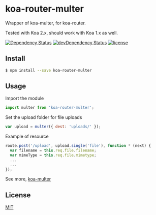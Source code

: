# koa-router-multer
Wrapper of koa-multer, for koa-router.

Tested with Koa 2.x, should work with Koa 1.x as well.


[![Dependency Status](https://david-dm.org/hirako2000/koa-router-multer.svg)](https://david-dm.org/hirako2000/koa-router-multer)
[![devDependency Status](https://david-dm.org/hirako2000/koa-router-multer/dev-status.svg)](https://david-dm.org/hirako2000/koa-router-multer#info=devDependencies)
[![license](https://img.shields.io/github/license/mashape/apistatus.svg?maxAge=2592000)](https://github.com/hirako2000/koa-router-multer/blob/master/LICENSE)

## Install

```sh
$ npm install --save koa-router-multer
```

## Usage

Import the module
```js
import multer from 'koa-router-multer';
```

Set the upload folder for file uploads
```js
var upload = multer({ dest: 'uploads/' });
```
Example of resource 
```js
route.post('/upload', upload.single('file'), function * (next) {
  var filename = this.req.file.filename;
  var mimeType = this.req.file.mimetype;
  ...
  ...
});
```



See more, [koa-multer](https://github.com/koa-modules/multer)

## License

  [MIT](LICENSE)
